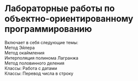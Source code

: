 # Лабораторные работы по объектно-ориентированному программированию
Включает в себя следующие темы:<br />
Метод Эйлера<br />
Метод окаймления<br />
Интерполяция полинома Лагранжа<br />
Метод половинного деления<br />
Классы: Работа с датами<br />
Классы: Перевод числа в строку
